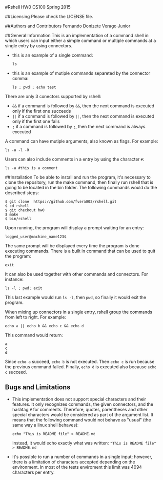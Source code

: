 #Rshell
HW0 CS100 Spring 2015

##Licensing
Please check the LICENSE file.

##Authors and Contributors
Fernando Donizete Verago Junior

##General Information
This is an implementation of a command shell in which users can input either a simple command or multiple commands at a single entry by using connectors. 

* this is an example of a single command:

    `ls`

* this is an example of mutiple commands separeted by the connector comma:

    `ls ; pwd ; echo test`

There are only 3 conectors supported by rshell:
* `&&`  if a command is followed by `&&`, then the next command is executed only if the first one succeeds
* `||`  if a command is followed by `||`, then the next command is executed only if the first one fails
* `;`   if a command is followed by `;`, then the next command is always executed 

A command can have mutiple arguments, also known as flags. For example:

`ls -a -l -R`

Users can also include comments in a entry by using the character `#`:

`ls -a #this is a comment`

##Installation
To be able to install and run the program, it's necessary to clone the repository, run the make command, then finally run rshell that is going to be located in the bin folder. The following commands would do the described steps:
```
$ git clone  https://github.com/fvera002/rshell.git
$ cd rshell
$ git checkout hw0
$ make
$ bin/rshell
```


Upon running, the program will display a prompt waiting for an entry:

`logged_user@machine_name123$`

The same prompt will be displayed every time the program is done executing commands. There is a built in command that can be used to quit the program:

`exit`

It can also be used together with other commands and connectors. For instance:

`ls -l ; pwd; exit`

This last example would run `ls -l`, then `pwd`, so finally it would exit the program. 

When mixing up connectors in a single entry, rshell group the commands from left to right. For example:

`echo a || echo b && echo c && echo d`

This command would return: 
```
a
c
d
```
Since `echo a` succeed, `echo b` is not executed. Then `echo c` is run because the previous command failed. Finally, `echo d` is executed also because `echo c` succeed. 

## Bugs and Limitations

* This implementation does not support special characters and their features. It only recognizes commands, the given connectors, and the hashtag `#` for comments. Therefore, quotes, parentheses and other special characters would be considered as part of the argument list. It means that the following command would not behave as "usual" (the same way a linux shell behaves):

    `echo "This is README file" > README.md`

    Instead, it would echo exactly what was written: `"This is README file" > README.md`

* It's possible to run a number of commands in a single input; however, there is a limitation of characters accepted depending on the environment. In most of the tests enviroment this limit was 4094 characters per entry.

